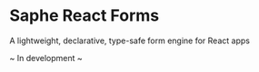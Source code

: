 # Saphe React Forms
A lightweight, declarative, type-safe form engine for React apps

~ In development ~
